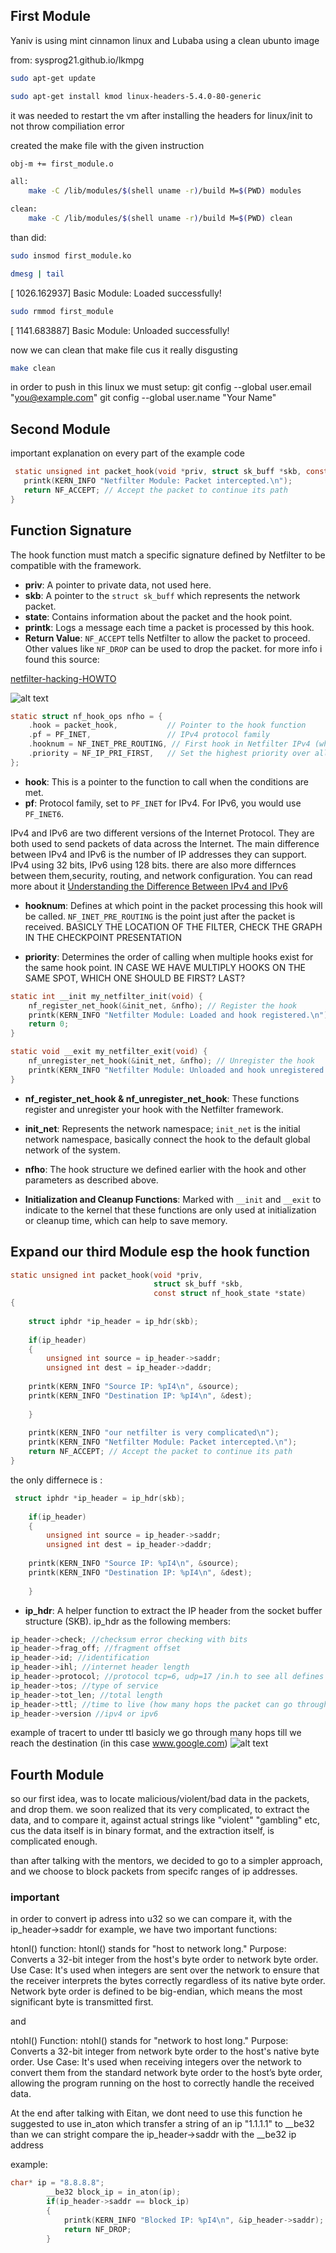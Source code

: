 ## First Module

 Yaniv is using mint cinnamon linux
and Lubaba using a clean ubunto image

from:
sysprog21.github.io/lkmpg

```bash
sudo apt-get update
```

```bash
sudo apt-get install kmod linux-headers-5.4.0-80-generic
```

it was needed to restart the vm after installing the headers for linux/init
to not throw compiliation error

created the make file with the given instruction

```bash
obj-m += first_module.o

all:
	make -C /lib/modules/$(shell uname -r)/build M=$(PWD) modules

clean:
	make -C /lib/modules/$(shell uname -r)/build M=$(PWD) clean
```

than did:

```bash
sudo insmod first_module.ko
```

```bash
dmesg | tail
```

[ 1026.162937] Basic Module: Loaded successfully!

```bash
sudo rmmod first_module
```

[ 1141.683887] Basic Module: Unloaded successfully!

now we can clean that make file cus it really disgusting

```bash
make clean
```

in order to push in this linux we must setup:
 git config --global user.email "you@example.com"
  git config --global user.name "Your Name"

## Second Module

  important explanation on every part of the example code

 ```c
  static unsigned int packet_hook(void *priv, struct sk_buff *skb, const struct nf_hook_state *state) {
    printk(KERN_INFO "Netfilter Module: Packet intercepted.\n");
    return NF_ACCEPT; // Accept the packet to continue its path
}
```

## Function Signature

The hook function must match a specific signature defined by Netfilter to be compatible with the framework.

- **priv**: A pointer to private data, not used here.
- **skb**: A pointer to the `struct sk_buff` which represents the network packet.
- **state**: Contains information about the packet and the hook point.
- **printk**: Logs a message each time a packet is processed by this hook.
- **Return Value**: `NF_ACCEPT` tells Netfilter to allow the packet to proceed. Other values like `NF_DROP` can be used to drop the packet.
for more info i found this source:

[netfilter-hacking-HOWTO](https://www.netfilter.org/documentation/HOWTO/netfilter-hacking-HOWTO.txt)


![alt text](image.png)

```c
static struct nf_hook_ops nfho = {
    .hook = packet_hook,           // Pointer to the hook function
    .pf = PF_INET,                 // IPv4 protocol family
    .hooknum = NF_INET_PRE_ROUTING, // First hook in Netfilter IPv4 (when packet arrives)
    .priority = NF_IP_PRI_FIRST,   // Set the highest priority over all other hook functions
};
```

- **hook**: This is a pointer to the function to call when the conditions are met.
- **pf**: Protocol family, set to `PF_INET` for IPv4. For IPv6, you would use `PF_INET6`.

IPv4 and IPv6 are two different versions of the Internet Protocol. They are both used to send packets of data across the Internet. The main difference between IPv4 and IPv6 is the number of IP addresses they can support. 
IPv4 using 32 bits, IPv6 using 128 bits.
there are also more differnces between them,security, routing, and network configuration.
You can read more about it [Understanding the Difference Between IPv4 and IPv6](https://www.siteground.com/kb/ipv4-vs-ipv6/#Understanding_IPv4_and_IPv6)

- **hooknum**: Defines at which point in the packet processing this hook will be called. `NF_INET_PRE_ROUTING` is the point just after the packet is received. BASICLY THE LOCATION OF THE FILTER, CHECK THE GRAPH IN THE CHECKPOINT PRESENTATION

- **priority**: Determines the order of calling when multiple hooks exist for the same hook point. IN CASE WE HAVE MULTIPLY HOOKS ON THE SAME SPOT, WHICH ONE SHOULD BE FIRST? LAST?


```c
static int __init my_netfilter_init(void) {
    nf_register_net_hook(&init_net, &nfho); // Register the hook
    printk(KERN_INFO "Netfilter Module: Loaded and hook registered.\n");
    return 0;
}

static void __exit my_netfilter_exit(void) {
    nf_unregister_net_hook(&init_net, &nfho); // Unregister the hook
    printk(KERN_INFO "Netfilter Module: Unloaded and hook unregistered.\n");
}
```

- **nf_register_net_hook & nf_unregister_net_hook**: These functions register and unregister your hook with the Netfilter framework.
- **init_net**: Represents the network namespace; `init_net` is the initial network namespace, basically connect the hook to the default global network of the system.
- **nfho**: The hook structure we defined earlier with the hook and other parameters as described above.

- **Initialization and Cleanup Functions**: Marked with `__init` and `__exit` to indicate to the kernel that these functions are only used at initialization or cleanup time, which can help to save memory.


## Expand our third Module esp the hook function

```c
static unsigned int packet_hook(void *priv,
                                struct sk_buff *skb,
                                const struct nf_hook_state *state)
{
    
    struct iphdr *ip_header = ip_hdr(skb);
    
    if(ip_header)
    {
        unsigned int source = ip_header->saddr;
        unsigned int dest = ip_header->daddr;
        
    printk(KERN_INFO "Source IP: %pI4\n", &source);
    printk(KERN_INFO "Destination IP: %pI4\n", &dest);
       
    }
    
    printk(KERN_INFO "our netfilter is very complicated\n");
    printk(KERN_INFO "Netfilter Module: Packet intercepted.\n");
    return NF_ACCEPT; // Accept the packet to continue its path
}
```

the only differnece is :

```c
 struct iphdr *ip_header = ip_hdr(skb);
    
    if(ip_header)
    {
        unsigned int source = ip_header->saddr;
        unsigned int dest = ip_header->daddr;
        
    printk(KERN_INFO "Source IP: %pI4\n", &source);
    printk(KERN_INFO "Destination IP: %pI4\n", &dest);
       
    }
```

- **ip_hdr**: A helper function to extract the IP header from the socket buffer structure (SKB).
ip_hdr as the following members:
 
```c
ip_header->check; //checksum error checking with bits
ip_header->frag_off; //fragment offset
ip_header->id; //identification
ip_header->ihl; //internet header length
ip_header->protocol; //protocol tcp=6, udp=17 /in.h to see all defines
ip_header->tos; //type of service
ip_header->tot_len; //total length
ip_header->ttl; //time to live (how many hops the packet can go through)
ip_header->version //ipv4 or ipv6
```

example of tracert to under ttl 
basicly we go through many hops till we reach the destination (in this case www.google.com)
![alt text](image-1.png)

## Fourth Module

so our first idea, was to locate malicious/violent/bad data in the packets, and drop them.
we soon realized that its very complicated, to extract the data, and to compare it, against actual strings like "violent" "gambling" etc, cus the data itself is in binary format, and the extraction itself, is complicated enough.

than after talking with the mentors, we decided to go to a simpler approach, and we choose to block packets from specifc ranges of ip addresses.

### important 

in order to convert ip adress into u32 so we can compare it, with the ip_header->saddr for example, 
we have two important functions:

htonl()
function: htonl() stands for "host to network long."
Purpose: Converts a 32-bit integer from the host's byte order to network byte order.
Use Case: It's used when integers are sent over the network to ensure that the receiver interprets the bytes correctly regardless of its native byte order. Network byte order is defined to be big-endian, which means the most significant byte is transmitted first.

and 

ntohl()
Function: ntohl() stands for "network to host long."
Purpose: Converts a 32-bit integer from network byte order to the host's native byte order.
Use Case: It's used when receiving integers over the network to convert them from the standard network byte order to the host’s byte order, allowing the program running on the host to correctly handle the received data.

At the end after talking with Eitan, we dont need to use this function he suggested to use in_aton
which transfer a string of an ip "1.1.1.1" to __be32 
than we can stright compare the ip_header->saddr with the __be32 ip address

example:

```c
char* ip = "8.8.8.8";
        __be32 block_ip = in_aton(ip);
        if(ip_header->saddr == block_ip)
        {
            printk(KERN_INFO "Blocked IP: %pI4\n", &ip_header->saddr);
            return NF_DROP;
        }
```